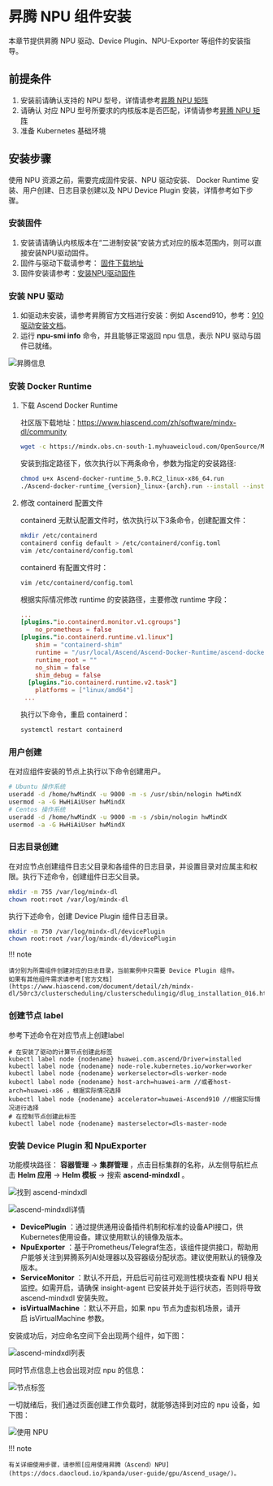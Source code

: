 # 昇腾 NPU 组件安装

本章节提供昇腾 NPU 驱动、Device Plugin、NPU-Exporter 等组件的安装指导。

## 前提条件

1. 安装前请确认支持的 NPU 型号，详情请参考[昇腾 NPU 矩阵](../gpu_matrix.md)
2. 请确认 对应 NPU 型号所要求的内核版本是否匹配，详情请参考[昇腾 NPU 矩阵](../gpu_matrix.md)
3. 准备 Kubernetes 基础环境

## 安装步骤

使用 NPU 资源之前，需要完成固件安装、NPU 驱动安装、 Docker Runtime 安装、用户创建、日志目录创建以及 NPU Device Plugin 安装，详情参考如下步骤。

### 安装固件

1. 安装请请确认内核版本在“二进制安装”安装方式对应的版本范围内，则可以直接安装NPU驱动固件。
2. 固件与驱动下载请参考： [固件下载地址](https://www.hiascend.com/zh/hardware/firmware-drivers/community?product=2&model=15&cann=6.3.RC2.alpha005&driver=1.0.20.alpha)
3. 固件安装请参考：[安装NPU驱动固件](https://www.hiascend.com/document/detail/zh/quick-installation/23.0.RC2/quickinstg/800_3000/quickinstg_800_3000_0001.html)

### 安装 NPU 驱动

1. 如驱动未安装，请参考昇腾官方文档进行安装：例如 Ascend910，参考：[910 驱动安装文档](https://www.hiascend.com/document/detail/zh/Atlas%20200I%20A2/23.0.RC3/EP/installationguide/Install_87.html)。
2. 运行 __npu-smi info__ 命令，并且能够正常返回 npu 信息，表示 NPU 驱动与固件已就绪。

![昇腾信息](https://docs.daocloud.io/daocloud-docs-images/docs/zh/docs/kpanda/user-guide/gpu/images/npu-smi-info.png)

### 安装 Docker Runtime

1. 下载 Ascend Docker Runtime

   社区版下载地址：https://www.hiascend.com/zh/software/mindx-dl/community

   ```sh
   wget -c https://mindx.obs.cn-south-1.myhuaweicloud.com/OpenSource/MindX/MindX%205.0.RC2/MindX%20DL%205.0.RC2/Ascend-docker-runtime_5.0.RC2_linux-x86_64.run
   ```

   安装到指定路径下，依次执行以下两条命令，参数为指定的安装路径:

   ```sh
   chmod u+x Ascend-docker-runtime_5.0.RC2_linux-x86_64.run 
   ./Ascend-docker-runtime_{version}_linux-{arch}.run --install --install-path=<path>
   ```

2. 修改 containerd 配置文件

   containerd 无默认配置文件时，依次执行以下3条命令，创建配置文件：

   ```bash
   mkdir /etc/containerd 
   containerd config default > /etc/containerd/config.toml 
   vim /etc/containerd/config.toml
   ```

   containerd 有配置文件时：

   ```bash
   vim /etc/containerd/config.toml
   ```

   根据实际情况修改 runtime 的安装路径，主要修改 runtime 字段：

   ```toml
   ... 
   [plugins."io.containerd.monitor.v1.cgroups"]
       no_prometheus = false  
   [plugins."io.containerd.runtime.v1.linux"]
       shim = "containerd-shim"
       runtime = "/usr/local/Ascend/Ascend-Docker-Runtime/ascend-docker-runtime"
       runtime_root = ""
       no_shim = false
       shim_debug = false
     [plugins."io.containerd.runtime.v2.task"]
       platforms = ["linux/amd64"]
    ...
   ```

   执行以下命令，重启 containerd：

   ```bash
   systemctl restart containerd
   ```

### 用户创建

在对应组件安装的节点上执行以下命令创建用户。

```sh
# Ubuntu 操作系统
useradd -d /home/hwMindX -u 9000 -m -s /usr/sbin/nologin hwMindX
usermod -a -G HwHiAiUser hwMindX
# Centos 操作系统
useradd -d /home/hwMindX -u 9000 -m -s /sbin/nologin hwMindX
usermod -a -G HwHiAiUser hwMindX
```

### 日志目录创建

在对应节点创建组件日志父目录和各组件的日志目录，并设置目录对应属主和权限。执行下述命令，创建组件日志父目录。

```bash
mkdir -m 755 /var/log/mindx-dl
chown root:root /var/log/mindx-dl
```

执行下述命令，创建 Device Plugin 组件日志目录。

```bash
mkdir -m 750 /var/log/mindx-dl/devicePlugin
chown root:root /var/log/mindx-dl/devicePlugin
```

!!! note

    请分别为所需组件创建对应的日志目录，当前案例中只需要 Device Plugin 组件。
    如果有其他组件需求请参考[官方文档](https://www.hiascend.com/document/detail/zh/mindx-dl/50rc3/clusterscheduling/clusterschedulingig/dlug_installation_016.html)


### 创建节点 label

参考下述命令在对应节点上创建label

```shell
# 在安装了驱动的计算节点创建此标签
kubectl label node {nodename} huawei.com.ascend/Driver=installed
kubectl label node {nodename} node-role.kubernetes.io/worker=worker
kubectl label node {nodename} workerselector=dls-worker-node
kubectl label node {nodename} host-arch=huawei-arm //或者host-arch=huawei-x86 ，根据实际情况选择
kubectl label node {nodename} accelerator=huawei-Ascend910 //根据实际情况进行选择
# 在控制节点创建此标签
kubectl label node {nodename} masterselector=dls-master-node
```

### 安装 Device Plugin 和 NpuExporter
  
功能模块路径： __容器管理__ -> __集群管理__ ，点击目标集群的名称，从左侧导航栏点击 __Helm 应用__ -> __Helm 模板__ -> 搜索 __ascend-mindxdl__ 。

![找到 ascend-mindxdl](../images/ascend-mindxdl.png)

![ascend-mindxdl详情](../images/detail-ascend.png)

-  __DevicePlugin__ ：通过提供通用设备插件机制和标准的设备API接口，供Kubernetes使用设备。建议使用默认的镜像及版本。
-  __NpuExporter__ ：基于Prometheus/Telegraf生态，该组件提供接口，帮助用户能够关注到昇腾系列AI处理器以及容器级分配状态。建议使用默认的镜像及版本。
-   __ServiceMonitor__ ：默认不开启，开启后可前往可观测性模块查看 NPU 相关监控。如需开启，请确保 insight-agent 已安装并处于运行状态，否则将导致 ascend-mindxdl 安装失败。
-   __isVirtualMachine__ ：默认不开启，如果 npu 节点为虚拟机场景，请开启 isVirtualMachine 参数。

安装成功后，对应命名空间下会出现两个组件，如下图：

![ascend-mindxdl列表](../images/list-ascend-mindxdl.png)

同时节点信息上也会出现对应 npu 的信息：

![节点标签](../images/label-ascend-mindxdl.png)

一切就绪后，我们通过页面创建工作负载时，就能够选择到对应的 npu 设备，如下图：

![使用 NPU](../images/use-ascend-mindxdl.png)

!!! note

    有关详细使用步骤，请参照[应用使用昇腾（Ascend）NPU](https://docs.daocloud.io/kpanda/user-guide/gpu/Ascend_usage/)。
